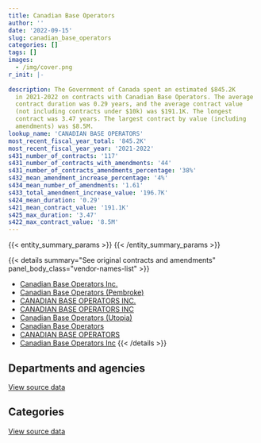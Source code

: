 ```yaml
---
title: Canadian Base Operators
author: ''
date: '2022-09-15'
slug: canadian_base_operators
categories: []
tags: []
images:
  - /img/cover.png
r_init: |-
  
description: The Government of Canada spent an estimated $845.2K
  in 2021-2022 on contracts with Canadian Base Operators. The average
  contract duration was 0.29 years, and the average contract value
  (not including contracts under $10k) was $191.1K. The longest
  contract was 3.47 years. The largest contract by value (including
  amendments) was $8.5M.
lookup_name: 'CANADIAN BASE OPERATORS'
most_recent_fiscal_year_total: '845.2K'
most_recent_fiscal_year_year: '2021-2022'
s431_number_of_contracts: '117'
s431_number_of_contracts_with_amendments: '44'
s431_number_of_contracts_amendments_percentage: '38%'
s432_mean_amendment_increase_percentage: '4%'
s434_mean_number_of_amendments: '1.61'
s433_total_amendment_increase_value: '196.7K'
s424_mean_duration: '0.29'
s421_mean_contract_value: '191.1K'
s425_max_duration: '3.47'
s422_max_contract_value: '8.5M'
---
```


<script src="/rmarkdown-libs/htmlwidgets/htmlwidgets.js"></script>
<link href="/rmarkdown-libs/datatables-css/datatables-crosstalk.css" rel="stylesheet" />
<script src="/rmarkdown-libs/datatables-binding/datatables.js"></script>
<script src="/rmarkdown-libs/jquery/jquery-3.6.0.min.js"></script>
<link href="/rmarkdown-libs/dt-core-bootstrap/css/dataTables.bootstrap.min.css" rel="stylesheet" />
<link href="/rmarkdown-libs/dt-core-bootstrap/css/dataTables.bootstrap.extra.css" rel="stylesheet" />
<script src="/rmarkdown-libs/dt-core-bootstrap/js/jquery.dataTables.min.js"></script>
<script src="/rmarkdown-libs/dt-core-bootstrap/js/dataTables.bootstrap.min.js"></script>
<link href="/rmarkdown-libs/crosstalk/css/crosstalk.min.css" rel="stylesheet" />
<script src="/rmarkdown-libs/crosstalk/js/crosstalk.min.js"></script>
<script src="/rmarkdown-libs/htmlwidgets/htmlwidgets.js"></script>
<link href="/rmarkdown-libs/datatables-css/datatables-crosstalk.css" rel="stylesheet" />
<script src="/rmarkdown-libs/datatables-binding/datatables.js"></script>
<script src="/rmarkdown-libs/jquery/jquery-3.6.0.min.js"></script>
<link href="/rmarkdown-libs/dt-core-bootstrap/css/dataTables.bootstrap.min.css" rel="stylesheet" />
<link href="/rmarkdown-libs/dt-core-bootstrap/css/dataTables.bootstrap.extra.css" rel="stylesheet" />
<script src="/rmarkdown-libs/dt-core-bootstrap/js/jquery.dataTables.min.js"></script>
<script src="/rmarkdown-libs/dt-core-bootstrap/js/dataTables.bootstrap.min.js"></script>
<link href="/rmarkdown-libs/crosstalk/css/crosstalk.min.css" rel="stylesheet" />
<script src="/rmarkdown-libs/crosstalk/js/crosstalk.min.js"></script>

{{< entity_summary_params >}}
{{< /entity_summary_params >}}

{{< details summary="See original contracts and amendments" panel_body_class="vendor-names-list" >}}
- [Canadian Base Operators Inc.](https://search.open.canada.ca/en/ct/?sort=contract_value_f%20desc&page=1&search_text=%22Canadian%20Base%20Operators%20Inc.%22)
- [Canadian Base Operators (Pembroke)](https://search.open.canada.ca/en/ct/?sort=contract_value_f%20desc&page=1&search_text=%22Canadian%20Base%20Operators%20%28Pembroke%29%22)
- [CANADIAN BASE OPERATORS INC.](https://search.open.canada.ca/en/ct/?sort=contract_value_f%20desc&page=1&search_text=%22CANADIAN%20BASE%20OPERATORS%20INC.%22)
- [CANADIAN BASE OPERATORS INC](https://search.open.canada.ca/en/ct/?sort=contract_value_f%20desc&page=1&search_text=%22CANADIAN%20BASE%20OPERATORS%20INC%22)
- [Canadian Base Operators (Utopia)](https://search.open.canada.ca/en/ct/?sort=contract_value_f%20desc&page=1&search_text=%22Canadian%20Base%20Operators%20%28Utopia%29%22)
- [Canadian Base Operators](https://search.open.canada.ca/en/ct/?sort=contract_value_f%20desc&page=1&search_text=%22Canadian%20Base%20Operators%22)
- [CANADIAN BASE OPERATORS](https://search.open.canada.ca/en/ct/?sort=contract_value_f%20desc&page=1&search_text=%22CANADIAN%20BASE%20OPERATORS%22)
- [Canadian Base Operators Inc](https://search.open.canada.ca/en/ct/?sort=contract_value_f%20desc&page=1&search_text=%22Canadian%20Base%20Operators%20Inc%22)
{{< /details >}}

## Departments and agencies

<div id="htmlwidget-1" style="width:100%;height:auto;" class="datatables html-widget"></div>
<script type="application/json" data-for="htmlwidget-1">{"x":{"style":"bootstrap","filter":"none","vertical":false,"data":[["<a href=\"/departments/dnd-mdn/\">National Defence<\/a>"],[2662567.76],[5698313.78],[143606.93],[845202.9]],"container":"<table class=\"table table-striped table-hover row-border order-column display\">\n  <thead>\n    <tr>\n      <th>Department<\/th>\n      <th>2018-2019<\/th>\n      <th>2019-2020<\/th>\n      <th>2020-2021<\/th>\n      <th>2021-2022<\/th>\n    <\/tr>\n  <\/thead>\n<\/table>","options":{"order":[[4,"desc"]],"pageLength":10,"autoWidth":true,"columnDefs":[{"targets":1,"render":"function(data, type, row, meta) {\n    return type !== 'display' ? data : DTWidget.formatCurrency(data, \"$\", 2, 3, \",\", \".\", true, null);\n  }"},{"targets":2,"render":"function(data, type, row, meta) {\n    return type !== 'display' ? data : DTWidget.formatCurrency(data, \"$\", 2, 3, \",\", \".\", true, null);\n  }"},{"targets":3,"render":"function(data, type, row, meta) {\n    return type !== 'display' ? data : DTWidget.formatCurrency(data, \"$\", 2, 3, \",\", \".\", true, null);\n  }"},{"targets":4,"render":"function(data, type, row, meta) {\n    return type !== 'display' ? data : DTWidget.formatCurrency(data, \"$\", 2, 3, \",\", \".\", true, null);\n  }"},{"width":"16%","targets":[1,2,3,4]},{"className":"dt-right","targets":[1,2,3,4]}],"orderClasses":false}},"evals":["options.columnDefs.0.render","options.columnDefs.1.render","options.columnDefs.2.render","options.columnDefs.3.render"],"jsHooks":[]}</script>
<p class="text-right">
<a href="https://github.com/GoC-Spending/contracts-data/tree/main/data/out/vendors/canadian_base_operators/summary_by_fiscal_year_by_department.csv" class="source-data-link btn btn-link">View source data</a>
</p>

## Categories

<div id="htmlwidget-2" style="width:100%;height:auto;" class="datatables html-widget"></div>
<script type="application/json" data-for="htmlwidget-2">{"x":{"style":"bootstrap","filter":"none","vertical":false,"data":[["<a href=\"/categories/facilities_and_construction/\">Facilities and construction<\/a>","<a href=\"/categories/professional_services/\">Professional services<\/a>"],[2662567.76,null],[2621102.7,3077211.08],[143606.93,null],[845202.9,null]],"container":"<table class=\"table table-striped table-hover row-border order-column display\">\n  <thead>\n    <tr>\n      <th>Category<\/th>\n      <th>2018-2019<\/th>\n      <th>2019-2020<\/th>\n      <th>2020-2021<\/th>\n      <th>2021-2022<\/th>\n    <\/tr>\n  <\/thead>\n<\/table>","options":{"order":[[4,"desc"]],"dom":"t","pageLength":30,"autoWidth":true,"columnDefs":[{"targets":1,"render":"function(data, type, row, meta) {\n    return type !== 'display' ? data : DTWidget.formatCurrency(data, \"$\", 2, 3, \",\", \".\", true, null);\n  }"},{"targets":2,"render":"function(data, type, row, meta) {\n    return type !== 'display' ? data : DTWidget.formatCurrency(data, \"$\", 2, 3, \",\", \".\", true, null);\n  }"},{"targets":3,"render":"function(data, type, row, meta) {\n    return type !== 'display' ? data : DTWidget.formatCurrency(data, \"$\", 2, 3, \",\", \".\", true, null);\n  }"},{"targets":4,"render":"function(data, type, row, meta) {\n    return type !== 'display' ? data : DTWidget.formatCurrency(data, \"$\", 2, 3, \",\", \".\", true, null);\n  }"},{"width":"16%","targets":[1,2,3,4]},{"className":"dt-right","targets":[1,2,3,4]}],"orderClasses":false,"lengthMenu":[10,25,30,50,100]}},"evals":["options.columnDefs.0.render","options.columnDefs.1.render","options.columnDefs.2.render","options.columnDefs.3.render"],"jsHooks":[]}</script>
<p class="text-right">
<a href="https://github.com/GoC-Spending/contracts-data/tree/main/data/out/vendors/canadian_base_operators/summary_by_fiscal_year_by_category.csv" class="source-data-link btn btn-link">View source data</a>
</p>
